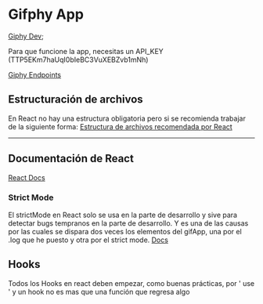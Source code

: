 # Gifphy App

[Giphy Dev](https://developers.giphy.com);

Para que funcione la app, necesitas un API_KEY (TTP5EKm7haUqI0bIeBC3VuXEBZvb1mNh)

[Giphy Endpoints](https://developers.giphy.com/docs/api/endpoint#trending)

## Estructuración de archivos

En React no hay una estructura obligatoria pero si se recomienda trabajar de la siguiente forma:
[Estructura de archivos recomendada por React](https://es.legacy.reactjs.org/docs/faq-structure.html)

-----------------------

## Documentación de React

[React Docs](https://legacy.reactjs.org/docs/getting-started.html)

### Strict Mode

El strictMode en  React solo se usa en la parte de desarrollo y sive para detectar bugs tempranos en la parte de desarrollo.
Y es una de las causas por las cuales se dispara dos veces los elementos del gifApp, una por el .log que he puesto y otra por el strict mode.
[Docs](https://react.dev/reference/react/StrictMode)

## Hooks

Todos los Hooks en react deben empezar, como buenas prácticas, por ' use ' y un hook no es mas que una función que regresa algo
